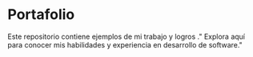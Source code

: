 # Portafolio
Este repositorio contiene ejemplos de mi trabajo y logros ." Explora aquí para conocer mis habilidades y experiencia en desarrollo de software."
